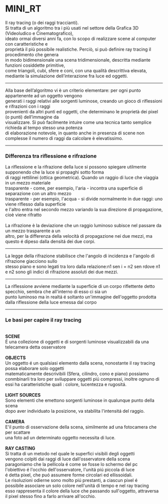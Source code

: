 # MINI_RT
Il ray tracing (o dei raggi traccianti).<br>
Si tratta di un algoritmo tra i più usati nel settore della Grafica 3D (Videoludico e Cinematografico), <br>
ideato ormai diversi anni fa, con lo scopo di realizzare scene al computer con caratteristiche e<br>
proprietà il più possibile realistiche. Perciò, si può definire ray tracing il procedimento che genera <br>
in modo bidimensionale una scena tridimensionale, descritta mediante funzioni cosiddette primitive, <br>
come triangoli, cubi, sfere e coni, con una qualità descrittiva elevata, mediante la simulazione dell’interazione fra luce ed oggetti.<br>
<hr>
Alla base dell’algoritmo vi è un criterio elementare: per ogni punto appartenente ad un oggetto vengono<br>
generati i raggi relativi alle sorgenti luminose, creando un gioco di riflessioni e rifrazioni con i raggi<br>
provenienti da altri punti ed oggetti, che determinano le proprietà dei pixel (o punti) dell’immagine da<br>
visualizzare. Si può facilmente intuire come una tecnica tanto semplice richieda al tempo stesso una potenza<br>
di elaborazione notevole, in quanto anche in presenza di scene non complesse il numero di raggi da calcolare è elevatissimo.<br>
<hr>
<h3>Differenza tra riflessione e rifrazione</h3>
La riflessione e la rifrazione della luce si possono spiegare utilmente supponendo che la luce si propaghi sotto forma<br>
di raggi rettilinei (ottica geometrica). Quando un raggio di luce che viaggia in un mezzo materiale <br>
trasparente - come, per esempio, l'aria - incontra una superficie di separazione con un altro mezzo<br>
trasparente - per esempio, l'acqua - si divide normalmente in due raggi: uno viene riflesso dalla superficie<br>
e l'altro entra nel secondo mezzo variando la sua direzione di propagazione, cioè viene rifratto<br><br>
La rifrazione è la deviazione che un raggio luminoso subisce nel passare da un mezzo trasparente a un<br>
altro, per la differenza della velocità di propagazione nei due mezzi, ma questo é dipeso dalla densitá dei due corpi.<br>
<hr>
La legge della rifrazione stabilisce che l'angolo di incidenza e l'angolo di rifrazione giacciono sullo <br>
stesso piano e sono legati tra loro dalla relazione:n1 sen i = n2 sen rdove n1 e n2 sono gli indici di rifrazione assoluti dei due mezzi.<br>
<hr>
La riflessione avviene mediante la superficie di un corpo riflettente detto specchio, sembra che all'interno di esso ci sia un<br>
punto luminoso ma in realtá é soltanto un'immagine dell'oggetto prodotta dalla riflessione della luce emessa dal corpo<br>
<hr>
<h3>Le basi per capire il ray tracing</h3>
<br><b>SCENE</b><br>
É una collezione di oggetti e di sorgenti luminose visualizzabili da una telecamera detta osservatore <br>
<br><b>OBJECTS</b><br>
Un oggetto é un qualsiasi elemento dalla scena, nonostante il ray tracing possa elaborare solo oggetti<br>
matematicamente descrivibili (Sfera, cilindro, cono e piano) possiamo<br>
conmbinarli tra loro per sviluppare oggetti piú compressi, inoltre ognuno di<br>
essi ha caratteristiche quali : colore, lucentezza e rugositá.<br>
<br><b>LIGHT SOURCES</b><br>
Sono elementi che emettono sorgenti luminose in qualunque punto della scena<br>
 dopo aver individuato la posizione, va stabilita l'intensitá del raggio.<br>
<br><b>CAMERA</b><br>
E'il punto di osservazione della scena, similmente ad una fotocamera che per scattare<br>
 una foto ad un determinato oggetto necessita di luce.<br>
<br><b>RAY CASTING</b><br>
Si tratta di un metodo nel quale le superfici visibili degli oggetti <br>
 vengono colpiti dai raggi di luce dall'osservatore della scena<br>
 paragoniamo che la pellicola é come se fosse lo schermo del pc<br>
 l'obiettivo é l'occhio dell'osservatore, l'unitá piú piccola di luce<br>
 é detta pixel, che puó assumere forme circolari ed ellissoidali.<br>
 Le risoluzioni odierne sono molto piú prestanti, a ciascun pixel é<br>
 possibile associare un solo colore nell'unitá di tempo e nel ray tracing<br>
 esso rappresenta il colore della luce che passando sull'oggetto, attraversa<br>
 il pixel stesso fino a farlo arrivare all'occhio.
